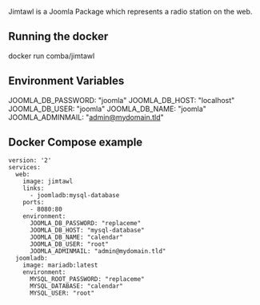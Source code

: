 Jimtawl is a Joomla Package which represents a radio station on the web.

## Running the docker
docker run comba/jimtawl 

## Environment Variables

JOOMLA_DB_PASSWORD: "joomla"
JOOMLA_DB_HOST: "localhost"
JOOMLA_DB_USER: "joomla"
JOOMLA_DB_NAME: "joomla"
JOOMLA_ADMINMAIL: "admin@mydomain.tld"

## Docker Compose example

```
version: '2'
services:
  web:
    image: jimtawl
    links:
      - joomladb:mysql-database
    ports:
      - 8080:80
    environment:
      JOOMLA_DB_PASSWORD: "replaceme"
      JOOMLA_DB_HOST: "mysql-database"
      JOOMLA_DB_NAME: "calendar"
      JOOMLA_DB_USER: "root"      
      JOOMLA_ADMINMAIL: "admin@mydomain.tld"
  joomladb:
    image: mariadb:latest
    environment:
      MYSQL_ROOT_PASSWORD: "replaceme"
      MYSQL_DATABASE: "calendar"
      MYSQL_USER: "root"
```
